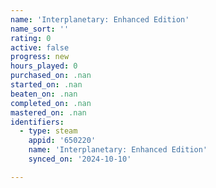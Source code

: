 ```yaml
---
name: 'Interplanetary: Enhanced Edition'
name_sort: ''
rating: 0
active: false
progress: new
hours_played: 0
purchased_on: .nan
started_on: .nan
beaten_on: .nan
completed_on: .nan
mastered_on: .nan
identifiers:
  - type: steam
    appid: '650220'
    name: 'Interplanetary: Enhanced Edition'
    synced_on: '2024-10-10'

---
```

